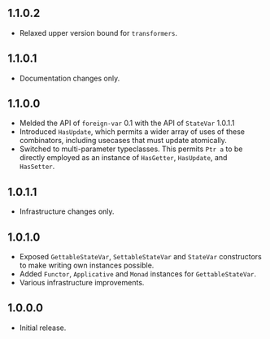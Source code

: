 1.1.0.2
-------
* Relaxed upper version bound for `transformers`.

1.1.0.1
-------
* Documentation changes only.

1.1.0.0
-------
* Melded the API of `foreign-var` 0.1 with the API of `StateVar` 1.0.1.1
* Introduced `HasUpdate`, which permits a wider array of uses of these combinators, including usecases that must update atomically.
* Switched to multi-parameter typeclasses. This permits `Ptr a` to be directly employed as an instance of `HasGetter`, `HasUpdate`, and `HasSetter`.

1.0.1.1
-------
* Infrastructure changes only.

1.0.1.0
-------
* Exposed `GettableStateVar`, `SettableStateVar` and `StateVar` constructors to make writing own instances possible.
* Added `Functor`, `Applicative` and `Monad` instances for `GettableStateVar`.
* Various infrastructure improvements.

1.0.0.0
-------
* Initial release.
